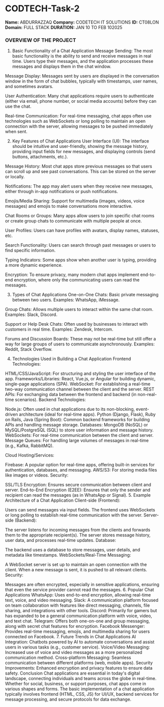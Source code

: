 # CODTECH-Task-2
**Name:** ABDURRAZZAQ
**Company:** CODETECH IT SOLUTIONS
**ID:** CT08LON
**Domain:** FULL STACK
**DURATION:** JAN 10 TO FEB 102025

###  OVERVIEW OF THE PROJECT

1. Basic Functionality of a Chat Application
Message Sending: The most basic functionality is the ability to send and receive messages in real time. Users type their messages, and the application processes these messages and displays them in the chat window.

Message Display: Messages sent by users are displayed in the conversation window in the form of chat bubbles, typically with timestamps, user names, and sometimes avatars.

User Authentication: Many chat applications require users to authenticate (either via email, phone number, or social media accounts) before they can use the chat.

Real-time Communication: For real-time messaging, chat apps often use technologies such as WebSockets or long polling to maintain an open connection with the server, allowing messages to be pushed immediately when sent.

2. Key Features of Chat Applications
User Interface (UI): The interface should be intuitive and user-friendly, showing the message history, providing input fields for new messages, and displaying controls (send buttons, attachments, etc.).

Message History: Most chat apps store previous messages so that users can scroll up and see past conversations. This can be stored on the server or locally.

Notifications: The app may alert users when they receive new messages, either through in-app notifications or push notifications.

Emojis/Media Sharing: Support for multimedia (images, videos, voice messages) and emojis to make conversations more interactive.

Chat Rooms or Groups: Many apps allow users to join specific chat rooms or create group chats to communicate with multiple people at once.

User Profiles: Users can have profiles with avatars, display names, statuses, etc.

Search Functionality: Users can search through past messages or users to find specific information.

Typing Indicators: Some apps show when another user is typing, providing a more dynamic experience.

Encryption: To ensure privacy, many modern chat apps implement end-to-end encryption, where only the communicating users can read the messages.

3. Types of Chat Applications
One-on-One Chats: Basic private messaging between two users. Examples: WhatsApp, iMessage.

Group Chats: Allows multiple users to interact within the same chat room. Examples: Slack, Discord.

Support or Help Desk Chats: Often used by businesses to interact with customers in real time. Examples: Zendesk, Intercom.

Forums and Discussion Boards: These may not be real-time but still offer a way for large groups of users to communicate asynchronously. Examples: Reddit, Stack Overflow.

4. Technologies Used in Building a Chat Application
Frontend Technologies:

HTML/CSS/JavaScript: For structuring and styling the user interface of the app.
Frameworks/Libraries: React, Vue.js, or Angular for building dynamic, single-page applications (SPA).
WebSocket: For establishing a real-time two-way communication channel between the client and the server.
REST APIs: For exchanging data between the frontend and backend (in non-real-time scenarios).
Backend Technologies:

Node.js: Often used in chat applications due to its non-blocking, event-driven architecture (ideal for real-time apps).
Python (Django, Flask), Ruby on Rails, Java (Spring Boot): Common backend frameworks for building APIs and handling message storage.
Databases: MongoDB (NoSQL) or MySQL/PostgreSQL (SQL) to store user information and message history.
WebSockets: For real-time communication between the client and server.
Message Queues: For handling large volumes of messages in real-time (e.g., Kafka, RabbitMQ).

Cloud Hosting/Services:

Firebase: A popular option for real-time apps, offering built-in services for authentication, databases, and messaging.
AWS/S3: For storing media files like images or videos.
Security:

SSL/TLS Encryption: Ensures secure communication between client and server.
End-to-End Encryption (E2EE): Ensures that only the sender and recipient can read the messages (as in WhatsApp or Signal).
5. Example Architecture of a Chat Application
Client-side (Frontend):

Users can send messages via input fields.
The frontend uses WebSockets or long polling to establish real-time communication with the server.
Server-side (Backend):

The server listens for incoming messages from the clients and forwards them to the appropriate recipient(s).
The server stores message history, user data, and processes real-time updates.
Database:

The backend uses a database to store messages, user details, and metadata like timestamps.
WebSockets/Real-Time Messaging:

A WebSocket server is set up to maintain an open connection with the client. When a new message is sent, it is pushed to all relevant clients.
Security:

Messages are often encrypted, especially in sensitive applications, ensuring that even the service provider cannot read the messages.
6. Popular Chat Applications
WhatsApp: Uses end-to-end encryption, allowing real-time text, voice, and video messaging.
Slack: A communication platform focused on team collaboration with features like direct messaging, channels, file sharing, and integrations with other tools.
Discord: Primarily for gamers but has expanded to be a general communication platform with voice, video, and text chat.
Telegram: Offers both one-on-one and group messaging, along with secret chat features for encryption.
Facebook Messenger: Provides real-time messaging, emojis, and multimedia sharing for users connected on Facebook.
7. Future Trends in Chat Applications
AI Integration: Chatbots powered by AI to automate conversations and assist users in various tasks (e.g., customer service).
Voice/Video Messaging: Increased use of voice and video messages as a more personalized communication method.
Cross-platform Messaging: Seamless communication between different platforms (web, mobile apps).
Security Improvements: Enhanced encryption and privacy features to ensure data safety.
Conclusion
Chat applications are essential in today's digital landscape, connecting individuals and teams across the globe in real-time. Whether for social, business, or support purposes, chat apps come in various shapes and forms. The basic implementation of a chat application typically involves frontend (HTML, CSS, JS) for UI/UX, backend services for message processing, and secure protocols for data exchange.
